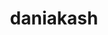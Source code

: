 ---
title: daniakash
github: https://github.com/daniakash
mode: dark
transition: 3s
archetype:
  - Little Bit of Everything
---